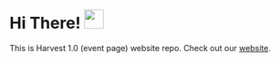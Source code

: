 # Hi There!  <img src="https://raw.githubusercontent.com/MartinHeinz/MartinHeinz/master/wave.gif" width="34px">
This is Harvest 1.0 (event page) website repo. 
Check out our [website](https://kindleknack.github.io/harvest-1.0/).
